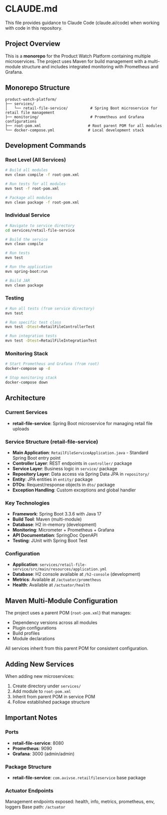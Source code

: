 # CLAUDE.md

This file provides guidance to Claude Code (claude.ai/code) when working with code in this repository.

## Project Overview

This is a **monorepo** for the Product Watch Platform containing multiple microservices. The project uses Maven for build management with a multi-module structure and includes integrated monitoring with Prometheus and Grafana.

## Monorepo Structure

```
product-watch-platform/
├── services/
│   └── retail-file-service/          # Spring Boot microservice for retail file management
├── monitoring/                       # Prometheus and Grafana configurations
├── root-pom.xml                     # Root parent POM for all modules
└── docker-compose.yml               # Local development stack
```

## Development Commands

### Root Level (All Services)
```bash
# Build all modules
mvn clean compile -f root-pom.xml

# Run tests for all modules
mvn test -f root-pom.xml

# Package all modules
mvn clean package -f root-pom.xml
```

### Individual Service
```bash
# Navigate to service directory
cd services/retail-file-service

# Build the service
mvn clean compile

# Run tests
mvn test

# Run the application
mvn spring-boot:run

# Build JAR
mvn clean package
```

### Testing
```bash
# Run all tests (from service directory)
mvn test

# Run specific test class
mvn test -Dtest=RetailFileControllerTest

# Run integration tests
mvn test -Dtest=RetailFileIntegrationTest
```

### Monitoring Stack
```bash
# Start Prometheus and Grafana (from root)
docker-compose up -d

# Stop monitoring stack
docker-compose down
```

## Architecture

### Current Services
- **retail-file-service**: Spring Boot microservice for managing retail file uploads

### Service Structure (retail-file-service)
- **Main Application**: `RetailFileServiceApplication.java` - Standard Spring Boot entry point
- **Controller Layer**: REST endpoints in `controller/` package
- **Service Layer**: Business logic in `service/` package
- **Repository Layer**: Data access via Spring Data JPA in `repository/`
- **Entity**: JPA entities in `entity/` package
- **DTOs**: Request/response objects in `dto/` package
- **Exception Handling**: Custom exceptions and global handler

### Key Technologies
- **Framework**: Spring Boot 3.3.6 with Java 17
- **Build Tool**: Maven (multi-module)
- **Database**: H2 in-memory (development)
- **Monitoring**: Micrometer + Prometheus + Grafana
- **API Documentation**: SpringDoc OpenAPI
- **Testing**: JUnit with Spring Boot Test

### Configuration
- **Application**: `services/retail-file-service/src/main/resources/application.yml`
- **Database**: H2 console available at `/h2-console` (development)
- **Metrics**: Available at `/actuator/prometheus`
- **Health**: Available at `/actuator/health`

## Maven Multi-Module Configuration

The project uses a parent POM (`root-pom.xml`) that manages:
- Dependency versions across all modules
- Plugin configurations
- Build profiles
- Module declarations

All services inherit from this parent POM for consistent configuration.

## Adding New Services

When adding new microservices:
1. Create directory under `services/`
2. Add module to `root-pom.xml`
3. Inherit from parent POM in service POM
4. Follow established package structure

## Important Notes

### Ports
- **retail-file-service**: 8080
- **Prometheus**: 9090
- **Grafana**: 3000 (admin/admin)

### Package Structure
- **retail-file-service**: `com.avivse.retailfileservice` base package

### Actuator Endpoints
Management endpoints exposed: health, info, metrics, prometheus, env, loggers
Base path: `/actuator`